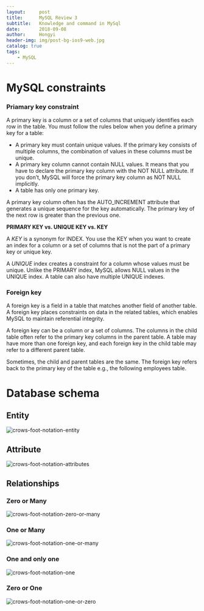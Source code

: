 ```yaml
---
layout:     post
title:      MySQL Review 3
subtitle:   Knowledge and command in MySql
date:       2018-09-08
author:     Hongyi
header-img: img/post-bg-ios9-web.jpg
catalog: true
tags:
    - MySQL
---
```


# MySQL constraints
### Priamary key constraint
A primary key is a column or a set of columns that uniquely identifies each row in the table. You must follow the rules below when you define a primary key for a table:
* A primary key must contain unique values. If the primary key consists of multiple columns, the combination of values in these columns must be unique.
* A primary key column cannot contain NULL values. It means that you have to declare the primary key column with the NOT NULL  attribute. If you don’t, MySQL will force the primary key column as NOT NULL  implicitly.
* A table has only one primary key.

A primary key column often has the AUTO_INCREMENT attribute that generates a unique sequence for the key automatically. The primary key of the next row is greater than the previous one.

**PRIMARY KEY vs. UNIQUE KEY vs. KEY**

A *KEY* is a synonym for INDEX. You use the KEY when you want to create an index for a column or a set of columns that is not the part of a primary key or unique key.

A *UNIQUE* index creates a constraint for a column whose values must be unique. Unlike the PRIMARY index, MySQL allows NULL values in the UNIQUE index. A table can also have multiple UNIQUE indexes.

### Foreign key
A foreign key is a field in a table that matches another field of another table. A foreign key places constraints on data in the related tables, which enables MySQL to maintain referential integrity.

A foreign key can be a column or a set of columns. The columns in the child table often refer to the primary key columns in the parent table. A table may have more than one foreign key, and each foreign key in the child table may refer to a different parent table.

Sometimes, the child and parent tables are the same. The foreign key refers back to the primary key of the table e.g., the following employees table.

# Database schema 
## Entity
![crows-foot-notation-entity](https://user-images.githubusercontent.com/22671087/45251124-40432f80-b384-11e8-8593-5d4985b3bffd.png)
## Attribute
![crows-foot-notation-attributes](https://user-images.githubusercontent.com/22671087/45251125-40432f80-b384-11e8-89b2-27ca3d6d140c.png)
## Relationships
### Zero or Many
![crows-foot-notation-zero-or-many](https://user-images.githubusercontent.com/22671087/45251127-42a58980-b384-11e8-938c-f8d4edd08bfb.png)
### One or Many
![crows-foot-notation-one-or-many](https://user-images.githubusercontent.com/22671087/45251128-433e2000-b384-11e8-8617-8cb46a62aca9.png)
### One and only one
![crows-foot-notation-one](https://user-images.githubusercontent.com/22671087/45251129-433e2000-b384-11e8-8da5-3a9b2c9c4058.png)
### Zero or One
![crows-foot-notation-one-or-zero](https://user-images.githubusercontent.com/22671087/45251130-433e2000-b384-11e8-9c63-35233adaddaf.png)









